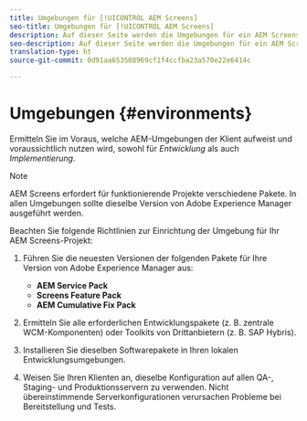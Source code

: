 ```yaml
---
title: Umgebungen für [!UICONTROL AEM Screens]
seo-title: Umgebungen für [!UICONTROL AEM Screens]
description: Auf dieser Seite werden die Umgebungen für ein AEM Screens-Projekt beschrieben.
seo-description: Auf dieser Seite werden die Umgebungen für ein AEM Screens-Projekt erläutert.
translation-type: ht
source-git-commit: 0d91aa653508969cf1f4ccfba23a570e22e6414c

---
```



# Umgebungen {#environments}

Ermitteln Sie im Voraus, welche AEM-Umgebungen der Klient aufweist und voraussichtlich nutzen wird, sowohl für *Entwicklung* als auch *Implementierung*.

>[!NOTE]
>
>AEM Screens erfordert für funktionierende Projekte verschiedene Pakete. In allen Umgebungen sollte dieselbe Version von Adobe Experience Manager ausgeführt werden.

Beachten Sie folgende Richtlinien zur Einrichtung der Umgebung für Ihr AEM Screens-Projekt:

1. Führen Sie die neuesten Versionen der folgenden Pakete für Ihre Version von Adobe Experience Manager aus:

   * **AEM Service Pack**
   * **Screens Feature Pack**
   * **AEM Cumulative Fix Pack**

1. Ermitteln Sie alle erforderlichen Entwicklungspakete (z. B. zentrale WCM-Komponenten) oder Toolkits von Drittanbietern (z. B. SAP Hybris).

1. Installieren Sie dieselben Softwarepakete in Ihren lokalen Entwicklungsumgebungen.

1. Weisen Sie Ihren Klienten an, dieselbe Konfiguration auf allen QA-, Staging- und Produktionsservern zu verwenden. Nicht übereinstimmende Serverkonfigurationen verursachen Probleme bei Bereitstellung und Tests.
